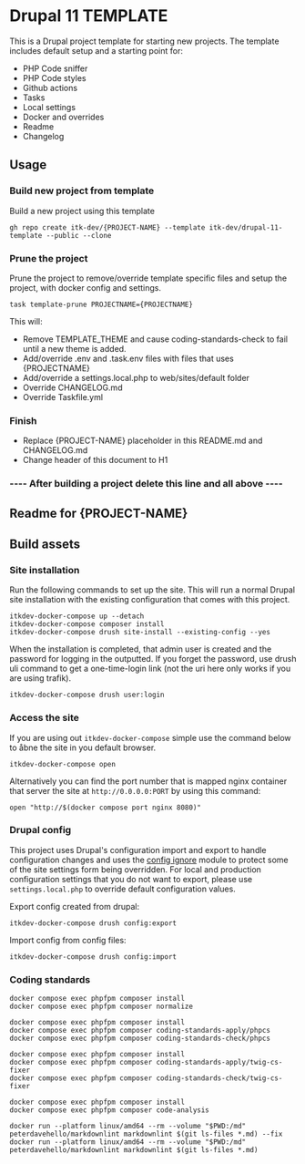 # Drupal 11 TEMPLATE

This is a Drupal project template for starting new projects. The template
includes default setup and a starting point for:

- PHP Code sniffer
- PHP Code styles
- Github actions
- Tasks
- Local settings
- Docker and overrides
- Readme
- Changelog

## Usage

### Build new project from template

Build a new project using this template

``` shell
gh repo create itk-dev/{PROJECT-NAME} --template itk-dev/drupal-11-template --public --clone 
```

### Prune the project

Prune the project to remove/override template specific files and setup the
project, with docker config and settings.

``` shell
task template-prune PROJECTNAME={PROJECTNAME}
```

This will:

- Remove TEMPLATE_THEME and cause coding-standards-check to fail until a new
theme is added.
- Add/override .env and .task.env files with files that uses {PROJECTNAME}
- Add/override a settings.local.php to web/sites/default folder
- Override CHANGELOG.md
- Override Taskfile.yml

### Finish

- Replace {PROJECT-NAME} placeholder in this README.md and CHANGELOG.md
- Change header of this document to H1

### ---- After building a project delete this line and all above ----

## Readme for {PROJECT-NAME}

## Build assets

### Site installation

Run the following commands to set up the site. This will run a normal Drupal site installation with the existing
configuration that comes with this project.

``` shell name="site-up"
itkdev-docker-compose up --detach
itkdev-docker-compose composer install
itkdev-docker-compose drush site-install --existing-config --yes
```

When the installation is completed, that admin user is created and the password for logging in the outputted. If you
forget the password, use drush uli command to get a one-time-login link (not the uri here only works if you are using
trafik).

``` shell name="site-login"
itkdev-docker-compose drush user:login
```

### Access the site

If you are using out `itkdev-docker-compose` simple use the command below to åbne the site in you default browser.

``` shell name="site-open"
itkdev-docker-compose open
```

Alternatively you can find the port number that is mapped nginx container that server the site at `http://0.0.0.0:PORT`
by using this command:

``` shell
open "http://$(docker compose port nginx 8080)"
```

### Drupal config

This project uses Drupal's configuration import and export to handle configuration changes and uses the [config
ignore](https://www.drupal.org/project/config_ignore) module to protect some of the site settings form being overridden.
For local and production configuration settings that you do not want to export, please use `settings.local.php` to
override default configuration values.

Export config created from drupal:

```shell
itkdev-docker-compose drush config:export
```

Import config from config files:

``` shell
itkdev-docker-compose drush config:import
```

### Coding standards

``` shell name=coding-standards-composer
docker compose exec phpfpm composer install
docker compose exec phpfpm composer normalize
```

``` shell name=coding-standards-php
docker compose exec phpfpm composer install
docker compose exec phpfpm composer coding-standards-apply/phpcs
docker compose exec phpfpm composer coding-standards-check/phpcs
```

``` shell name=coding-standards-twig
docker compose exec phpfpm composer install
docker compose exec phpfpm composer coding-standards-apply/twig-cs-fixer
docker compose exec phpfpm composer coding-standards-check/twig-cs-fixer
```

``` shell name=code-analysis
docker compose exec phpfpm composer install
docker compose exec phpfpm composer code-analysis
```

``` shell name=coding-standards-markdown
docker run --platform linux/amd64 --rm --volume "$PWD:/md" peterdavehello/markdownlint markdownlint $(git ls-files *.md) --fix
docker run --platform linux/amd64 --rm --volume "$PWD:/md" peterdavehello/markdownlint markdownlint $(git ls-files *.md)
```
